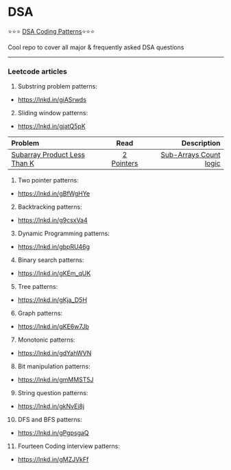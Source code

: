 # DSA

:star::star::star: [DSA Coding Patterns](https://github.com/Chanda-Abdul/Several-Coding-Patterns-for-Solving-Data-Structures-and-Algorithms-Problems-during-Interviews/tree/main):star::star::star:

Cool repo to cover all major & frequently asked DSA questions

------

### Leetcode articles 

1. Substring problem patterns:
 - https://lnkd.in/giASrwds

2. Sliding window patterns:
 - https://lnkd.in/gjatQ5pK

| Problem | Read | Description |
| :---         |     :---:      |          ---: |
| [Subarray Product Less Than K](https://leetcode.com/problems/subarray-product-less-than-k/description/) | [2 Pointers](https://github.com/doocs/leetcode/blob/main/solution/0700-0799/0713.Subarray%20Product%20Less%20Than%20K/README_EN.md#solution-1-two-pointers) | [Sub-Arrays Count logic](sliding_window/notes/SubArrayProductLessThanK.md) |

1. Two pointer patterns:
 - https://lnkd.in/gBfWgHYe

2. Backtracking patterns:
 - https://lnkd.in/g9csxVa4

3. Dynamic Programming patterns:
 - https://lnkd.in/gbpRU46g

4. Binary search patterns:
 - https://lnkd.in/gKEm_qUK

5. Tree patterns:
 - https://lnkd.in/gKja_D5H

6. Graph patterns: 
 - https://lnkd.in/gKE6w7Jb

7. Monotonic patterns:
 - https://lnkd.in/gdYahWVN

8.  Bit manipulation patterns:
 - https://lnkd.in/gmMMST5J

9.  String question patterns:
 - https://lnkd.in/gkNvEi8j

10. DFS and BFS patterns:
 - https://lnkd.in/gPgpsgaQ

11. Fourteen Coding interview patterns:
 - https://lnkd.in/gMZJVkFf
